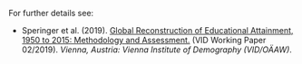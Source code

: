 
For further details see:

* Speringer et al. (2019). <a href="https://www.oeaw.ac.at/fileadmin/subsites/Institute/VID/IMG/Publications/Working_Papers/WP2019_02.pdf" target="_blank">Global Reconstruction of Educational Attainment, 1950 to 2015: Methodology and Assessment.</a> (VID Working Paper 02/2019). *Vienna, Austria: Vienna Institute of Demography (VID/O&Auml;AW)*.
